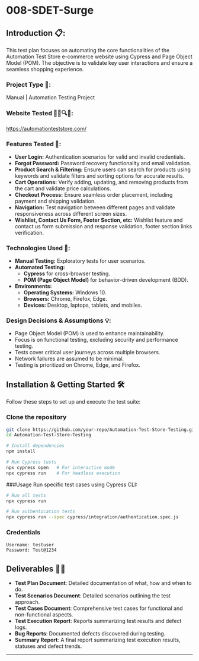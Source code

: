# 008-SDET-Surge

## Introduction 📋:

This test plan focuses on automating the core functionalities of the Automation Test Store e-commerce website using Cypress and Page Object Model (POM). The objective is to validate key user interactions and ensure a seamless shopping experience.

### Project Type 📂:

Manual | Automation Testing Project

### Website Tested 🕵️‍♂️🔍🌐:

[https://automationteststore.com/
](https://automationteststore.com/)

### Features Tested 🎯:
- **User Login:** Authentication scenarios for valid and invalid credentials.
- **Forgot Password:** Password recovery functionality and email validation.
- **Product Search & Filtering:** Ensure users can search for products using keywords and validate filters and sorting options for accurate results.
- **Cart Operations:** Verify adding, updating, and removing products from the cart and validate price calculations.
- **Checkout Process:** Ensure seamless order placement, including payment and shipping validation.
- **Navigation:** Test navigation between different pages and validate responsiveness across different screen sizes.
- **Wishlist, Contact Us Form, Footer Section, etc:** Wishlist feature and contact us form submission and response validation, footer section links verification.

### Technologies Used 🚀:
- **Manual Testing:** Exploratory tests for user scenarios.
- **Automated Testing:** 
  - **Cypress** for cross-browser testing.
  - **POM (Page Object Model)** for behavior-driven development (BDD).
- **Environments:**
  - **Operating Systems:** Windows 10.
  - **Browsers:** Chrome, Firefox, Edge.
  - **Devices:** Desktop, laptops, tablets, and mobiles.
 
### Design Decisions & Assumptions 💡:

- Page Object Model (POM) is used to enhance maintainability.
- Focus is on functional testing, excluding security and performance testing.
- Tests cover critical user journeys across multiple browsers.
- Network failures are assumed to be minimal.
- Testing is prioritized on Chrome, Edge, and Firefox.

## Installation & Getting Started 🛠️

Follow these steps to set up and execute the test suite:

### Clone the repository
```bash
git clone https://github.com/your-repo/Automation-Test-Store-Testing.git
cd Automation-Test-Store-Testing

# Install dependencies
npm install

# Run Cypress tests
npx cypress open   # For interactive mode
npx cypress run    # For headless execution
```

###Usage
Run specific test cases using Cypress CLI:
```bash
# Run all tests
npx cypress run

# Run authentication tests
npx cypress run --spec cypress/integration/authentication.spec.js
```
### Credentials
```bash
Username: testuser
Password: Test@1234
```

## Deliverables 📑🚀

- **Test Plan Document**: Detailed documentation of what, how and when to do.
- **Test Scenarios Document**: Detailed scenarios outlining the test approach.
- **Test Cases Document**: Comprehensive test cases for functional and non-functional aspects.
- **Test Execution Report**: Reports summarizing test results and defect logs.
- **Bug Reports**: Documented defects discovered during testing.
- **Summary Report**: A final report summarizing test execution results, statuses and defect trends.

---
